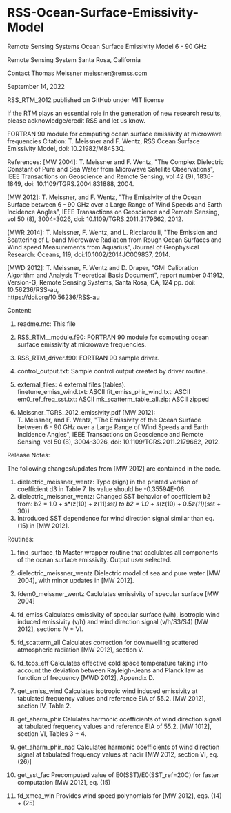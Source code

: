 # RSS-Ocean-Surface-Emissivity-Model
Remote Sensing Systems Ocean Surface Emissivity Model 6 - 90 GHz

 Remote Sensing System
 Santa Rosa, California
 
 Contact 
 Thomas Meissner
 meissner@remss.com

 September 14, 2022

 RSS_RTM_2012
 published on GitHub under MIT license 

 If the RTM plays an essential role in the generation of new research results, please acknowledge/credit RSS and let us know.



 FORTRAN 90 module for computing ocean surface emissivity at microwave frequencies
 Citation:
 T. Meissner and F.  Wentz, RSS Ocean Surface Emissivity Model, doi: 10.21982/M84S3Q.


 References:
 [MW 2004]:   T. Meissner and F. Wentz, 
              "The Complex Dielectric Constant of Pure and Sea Water from Microwave Satellite Observations", 
              IEEE Transactions on Geoscience and Remote Sensing, vol 42 (9), 1836-1849, doi: 10.1109/TGRS.2004.831888, 2004.               

 [MW 2012]:   T. Meissner, and F. Wentz, 
              "The Emissivity of the Ocean Surface between 6 - 90 GHz over a Large Range of 
              Wind Speeds and Earth Incidence Angles", 
              IEEE Transactions on Geoscience and Remote Sensing, vol 50 (8), 3004-3026, doi: 10.1109/TGRS.2011.2179662, 2012.     

 
 [MWR 2014]:  T. Meissner, F. Wentz, and L. Ricciardulli, 
              "The Emission and Scattering of L-band Microwave Radiation 
              from Rough Ocean Surfaces and Wind speed Measurements from Aquarius", 
              Journal of Geophysical Research: Oceans, 119, doi:10.1002/2014JC009837, 2014.    

 [MWD 2012]:  T. Meissner, F. Wentz and D. Draper, 
              "GMI Calibration Algorithm and Analysis Theoretical Basis Document", 
              report number 041912, Version-G, Remote Sensing Systems, Santa Rosa, CA, 124 pp.
              doi: 10.56236/RSS-au,    
              https://doi.org/10.56236/RSS-au 


Content:
1. readme.mc:           This file
2. RSS_RTM__module.f90: FORTRAN 90 module for computing ocean surface emissivity at microwave frequencies.
3. RSS_RTM_driver.f90:  FORTRAN 90 sample driver.
4. control_output.txt:  Sample control output created by driver routine. 
5. external_files:      4 external files (tables).  
                        finetune_emiss_wind.txt:   ASCII
                        fit_emiss_phir_wind.txt:   ASCII
                        em0_ref_freq_sst.txt:      ASCII
                        mk_scatterm_table_all.zip: ASCII zipped
                        

6. Meissner_TGRS_2012_emissivity.pdf
[MW 2012]:   
T. Meissner, and F. Wentz, 
"The Emissivity of the Ocean Surface between 6 - 90 GHz over a Large Range of Wind Speeds and Earth Incidence Angles", 
IEEE Transactions on Geoscience and Remote Sensing, vol 50 (8), 3004-3026, doi: 10.1109/TGRS.2011.2179662, 2012. 


 Release Notes:

 The following changes/updates from [MW 2012] are contained in the code.
 1. dielectric_meissner_wentz: Typo (sign) in the printed version of coefficient d3 in Table 7. Its value should be -0.35594E-06.
 2. dielectric_meissner_wentz: Changed SST behavior of coefficient b2 from:
     b2 = 1.0 + s*(z(10) + z(11)*sst) to
     b2 = 1.0 + s*(z(10) + 0.5*z(11)*(sst + 30)) 
 3. Introduced SST dependence for wind direction signal similar than eq. (15) in [MW 2012].  


 Routines:

 1.  find_surface_tb                Master wrapper routine that caclulates all components of the ocean surface emissivity. Output user selected.

 2.  dielectric_meissner_wentz      Dielectric model of sea and pure water [MW 2004], with minor updates in [MW 2012].

 3.  fdem0_meissner_wentz           Caclulates emissivity of specular surface [MW 2004]

 4.  fd_emiss                       Calculates emissivity of specular surface (v/h), isotropic wind induced emissivity (v/h) and wind direction signal (v/h/S3/S4) 
                                    [MW 2012], sections IV + VI.

 5.  fd_scatterm_all                Calculates correction for downwelling scattered atmospheric radiation [MW 2012], section V.

 6.  fd_tcos_eff                    Calculates effective cold space temperature taking into account the deviation between Rayleigh-Jeans and Planck law
                                    as function of frequency [MWD 2012], Appendix D.

 7.  get_emiss_wind                 Calculates isotropic wind induced emissivity at tabulated frequency values and reference EIA of 55.2. 
                                    [MW 2012], section IV, Table 2.
                               
 8.  get_aharm_phir                 Calulates harmonic ocefficients of wind direction signal at tabulated frequency values and reference EIA of 55.2.
                                    [MW 1012], section VI, Tables 3 + 4.

 9.  get_aharm_phir_nad             Calculates harmonic ocefficients of wind direction signal at tabulated frequency values at nadir [MW 2012, section VI, eq. (26)]

 10. get_sst_fac                    Precomputed value of E0(SST)/E0(SST_ref=20C) for faster computation [MW 2012], eq. (15) 

 11. fd_xmea_win                    Provides wind speed polynomials for [MW 2012], eqs. (14) + (25) 
